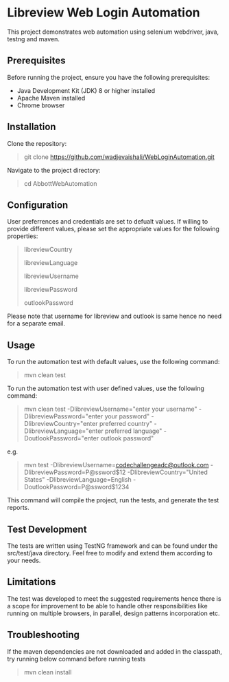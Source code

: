 # Libreview Web Login Automation
This project demonstrates web automation using selenium webdriver, java, testng and maven.

## Prerequisites
Before running the project, ensure you have the following prerequisites:

* Java Development Kit (JDK) 8 or higher installed
* Apache Maven installed
* Chrome browser

## Installation
Clone the repository:
> git clone https://github.com/wadjevaishali/WebLoginAutomation.git

Navigate to the project directory:
> cd AbbottWebAutomation

## Configuration
User preferrences and credentials are set to defualt values. If willing to provide different values, please set the appropriate values for the following properties:
> libreviewCountry
> 
> libreviewLanguage
> 
> libreviewUsername
> 
> libreviewPassword
> 
> outlookPassword

Please note that username for libreview and outlook is same hence no need for a separate email.

## Usage
To run the automation test with default values, use the following command:
> mvn clean test

To run the automation test with user defined values, use the following command:

> mvn clean test -DlibreviewUsername="enter your username" -DlibreviewPassword="enter your password" -DlibreviewCountry="enter preferred country" -DlibreviewLanguage="enter preferred language" -DoutlookPassword="enter outlook password"

e.g.
>  mvn test -DlibreviewUsername=codechallengeadc@outlook.com -DlibreviewPassword=P@ssword$12 -DlibreviewCountry="United States" -DlibreviewLanguage=English -DoutlookPassword=P@ssword$1234 

This command will compile the project, run the tests, and generate the test reports.

## Test Development
The tests are written using TestNG framework and can be found under the src/test/java directory. Feel free to modify and extend them according to your needs.

## Limitations
The test was developed to meet the suggested requirements hence there is a scope for improvement to be able to handle other responsibilities like running on multiple browsers, in parallel, design patterns incorporation etc.

## Troubleshooting
If the maven dependencies are not downloaded and added in the classpath, try running below command before running tests

>mvn clean install